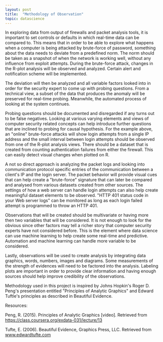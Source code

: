 ```yaml
---
layout: post
title:  "Methodology of Observation"
topic: datascience
---
```


In exploring data from output of firewalls and packet analysis tools, it is important to set controls or defaults in which real-time data can be compared to. This means that in order to be able to explore what happens when a computer is being attacked by brute-force of password, something about the data needs to deviate from a predefined norm. The norm should be taken as a snapshot of when the network is working well, without any influence from exploit attempts. During the brute-force attack, changes in the R-plot analysis will be observed and analyzed. Certain alert and notification scheme will be implemented.

The deviation will then be analyzed and all variable factors looked into in order for the security expert to come up with probing questions. From a technical view, a subset of the data that produces the anomaly will be preserved for real-time probing. Meanwhile, the automated process of looking at the system continues.

Probing questions should be documented and disregarded if any turns out to be false negatives. Looking at various varying elements and views of computer security related concepts can help introduce further questions that are inclined to probing for causal hypothesis. For the example above, an "online" brute-force attacks will show login attempts from a single IP address and the small interval between login attempts should be observed from one of the R-plot analysis views. There should be a dataset that is created from counting authentication failures from either the firewall. This can easily detect visual changes when plotted on R.

A not so direct approach is analyzing the packet logs and looking into communication protocol specific entries of the communication between a client's IP and the login server. The packet behavior will provide visual cues that can help create a "brute-force" signature that can later be compared and analysed from various datasets created from other sources. The settings of how a web server can handle login attempts can also help create meaningful dataset elements to be observed. "HTTP 401 status code in your Web server logs" can be monitored as long as each login failed attempt is programmed to throw an HTTP 401.

Observations that will be created should be multivariate or having more then two variables that will be considered. It is not enough to look for the obvious since other factors may tell a richer story that computer security experts have not considered before. This is the element where data science can use machine learning to help create some real-time and predictive. Automation and machine learning can handle more variable to be considered.

Lastly, observations will be used to create analysis by integrating data graphics, words, numbers, images and diagrams. Some measurements of the strength of evidences will need to be factored into the analysis. Labeling plots are important in order to provide clear information and having enough sources should help improve credibility of the observations.

Methodology used in this project is inspired by Johns Hopkin's Roger D. Peng's presentation entitled "Principles of Analytic Graphics" and Edward Tuftle's principles as described in Beautiful Evidence.

Resources:

Peng, R. (2015). Principles of Analytic Graphics [video]. Retrieved from https://class.coursera.org/exdata-031/lecture/13

Tufte, E. (2006). Beautiful Evidence, Graphics Press, LLC. Retrieved from www.edwardtufte.com